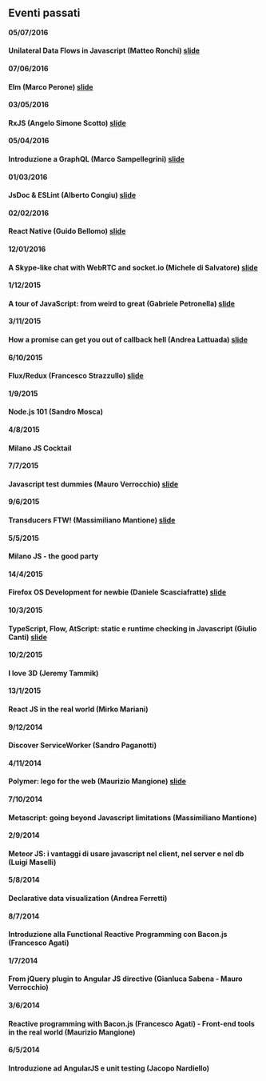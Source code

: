 ## Eventi passati

**05/07/2016**
#### Unilateral Data Flows in Javascript (Matteo Ronchi) [slide](https://speakerdeck.com/cef62/unilateral-data-flows-in-javascript)

**07/06/2016**
#### Elm (Marco Perone) [slide](http://marcosh.github.io/presentations/2016/06/07/elm-milano-js.html#/)

**03/05/2016**
#### RxJS (Angelo Simone Scotto) [slide](https://drive.google.com/file/d/0BwEf4zUICaH7RmVDZUYyQnprNGs/view?usp=sharing)

**05/04/2016**
#### Introduzione a GraphQL (Marco Sampellegrini) [slide](http://alpacaaa.net/talks/milanojs-graphql-2016/)

**01/03/2016**
#### JsDoc & ESLint (Alberto Congiu) [slide](https://docs.google.com/presentation/d/1x843lXw8odqWoVMLTDX4xS2Tsh1vVFfQtGvuysiGRCs/edit)

**02/02/2016**
#### React Native (Guido Bellomo) [slide](http://www.slideshare.net/GuidoBellomo/umarells)

**12/01/2016**
#### A Skype-like chat with WebRTC and socket.io (Michele di Salvatore) [slide](http://www.slideshare.net/micheledisalvatore/webrt-socketio-building-a-skypelike-video-chat-with-native-javascript)

**1/12/2015**
#### A tour of JavaScript: from weird to great (Gabriele Petronella) [slide](https://speakerdeck.com/gabro/es2015-and-beyond)

**3/11/2015**
#### How a promise can get you out of callback hell (Andrea Lattuada) [slide](https://speakerdeck.com/utaal/milanojs-how-a-promise-can-get-you-out-of-callback-hell)

**6/10/2015**
#### Flux/Redux (Francesco Strazzullo) [slide](http://slides.com/francescostrazzullo/react-flux-redux-milanojs#/)

**1/9/2015**
#### Node.js 101 (Sandro Mosca)

**4/8/2015**
#### Milano JS Cocktail

**7/7/2015**
#### Javascript test dummies (Mauro Verrocchio) [slide](http://go.shr.lc/1LTVfk4)

**9/6/2015**
#### Transducers FTW! (Massimiliano Mantione) [slide](http://massimiliano-mantione.github.io/talks/MilanoJs2015Transducers/GHP/index.html#/)

**5/5/2015**
#### Milano JS - the good party

**14/4/2015**
#### Firefox OS Development for newbie (Daniele Scasciafratte) [slide](http://mte90.github.io/Talk-FFOS-Newbie)

**10/3/2015**
#### TypeScript, Flow, AtScript: static e runtime checking in Javascript (Giulio Canti) [slide](http://gcanti.github.io/slides/milanojs-10-03-2015/#/)

**10/2/2015**
#### I love 3D (Jeremy Tammik)

**13/1/2015**
#### React JS in the real world (Mirko Mariani)

**9/12/2014**
#### Discover ServiceWorker (Sandro Paganotti)

**4/11/2014**
#### Polymer: lego for the web (Maurizio Mangione) [slide](https://dl.dropboxusercontent.com/u/8168182/presentations/mijs-6-polymer/index.html)

**7/10/2014**
#### Metascript: going beyond Javascript limitations (Massimiliano Mantione)

**2/9/2014**
#### Meteor JS: i vantaggi di usare javascript nel client, nel server e nel db (Luigi Maselli)

**5/8/2014**
#### Declarative data visualization (Andrea Ferretti)

**8/7/2014**
#### Introduzione alla Functional Reactive Programming con Bacon.js (Francesco Agati)

**1/7/2014**
#### From jQuery plugin to Angular JS directive (Gianluca Sabena - Mauro Verrocchio)

**3/6/2014**
#### Reactive programming with Bacon.js (Francesco Agati) - Front-end tools in the real world (Maurizio Mangione)

**6/5/2014**
#### Introduzione ad AngularJS e unit testing (Jacopo Nardiello)

